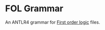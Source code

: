 # FOL Grammar

An ANTLR4 grammar for [First order logic](https://en.wikipedia.org/wiki/First-order_logic) files.